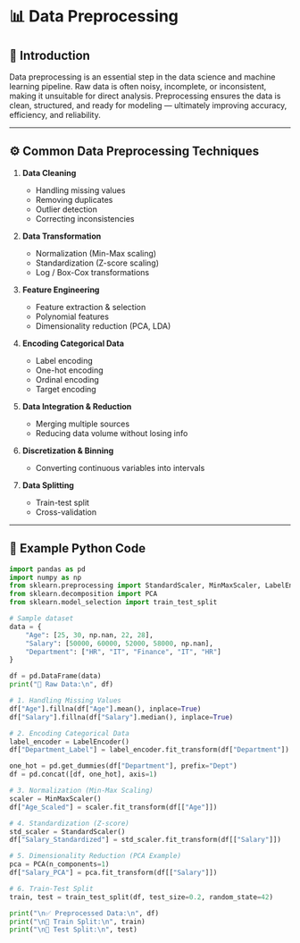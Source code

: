 # 📊 Data Preprocessing

## 🚀 Introduction
Data preprocessing is an essential step in the data science and machine learning pipeline. Raw data is often noisy, incomplete, or inconsistent, making it unsuitable for direct analysis. Preprocessing ensures the data is clean, structured, and ready for modeling — ultimately improving accuracy, efficiency, and reliability.

---

## ⚙️ Common Data Preprocessing Techniques
1. **Data Cleaning**
   - Handling missing values
   - Removing duplicates
   - Outlier detection
   - Correcting inconsistencies

2. **Data Transformation**
   - Normalization (Min-Max scaling)
   - Standardization (Z-score scaling)
   - Log / Box-Cox transformations

3. **Feature Engineering**
   - Feature extraction & selection
   - Polynomial features
   - Dimensionality reduction (PCA, LDA)

4. **Encoding Categorical Data**
   - Label encoding
   - One-hot encoding
   - Ordinal encoding
   - Target encoding

5. **Data Integration & Reduction**
   - Merging multiple sources
   - Reducing data volume without losing info

6. **Discretization & Binning**
   - Converting continuous variables into intervals

7. **Data Splitting**
   - Train-test split
   - Cross-validation

---

## 🐍 Example Python Code

```python
import pandas as pd
import numpy as np
from sklearn.preprocessing import StandardScaler, MinMaxScaler, LabelEncoder, OneHotEncoder
from sklearn.decomposition import PCA
from sklearn.model_selection import train_test_split

# Sample dataset
data = {
    "Age": [25, 30, np.nan, 22, 28],
    "Salary": [50000, 60000, 52000, 58000, np.nan],
    "Department": ["HR", "IT", "Finance", "IT", "HR"]
}

df = pd.DataFrame(data)
print("🔹 Raw Data:\n", df)

# 1. Handling Missing Values
df["Age"].fillna(df["Age"].mean(), inplace=True)
df["Salary"].fillna(df["Salary"].median(), inplace=True)

# 2. Encoding Categorical Data
label_encoder = LabelEncoder()
df["Department_Label"] = label_encoder.fit_transform(df["Department"])

one_hot = pd.get_dummies(df["Department"], prefix="Dept")
df = pd.concat([df, one_hot], axis=1)

# 3. Normalization (Min-Max Scaling)
scaler = MinMaxScaler()
df["Age_Scaled"] = scaler.fit_transform(df[["Age"]])

# 4. Standardization (Z-score)
std_scaler = StandardScaler()
df["Salary_Standardized"] = std_scaler.fit_transform(df[["Salary"]])

# 5. Dimensionality Reduction (PCA Example)
pca = PCA(n_components=1)
df["Salary_PCA"] = pca.fit_transform(df[["Salary"]])

# 6. Train-Test Split
train, test = train_test_split(df, test_size=0.2, random_state=42)

print("\n✅ Preprocessed Data:\n", df)
print("\n📂 Train Split:\n", train)
print("\n📂 Test Split:\n", test)
